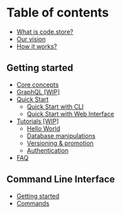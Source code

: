 # Table of contents

* [What is code.store?](README.md)
* [Our vision](our-vision.md)
* [How it works?](how-it-works.md)

## Getting started

* [Core concepts](getting-started/core-concepts.md)
* [GraphQL \[WIP\]](getting-started/graphql-schemas.md)
* [Quick Start](getting-started/quick-start/README.md)
  * [Quick Start with CLI](getting-started/quick-start/quick-start-with-cli.md)
  * [Quick Start with Web Interface](getting-started/quick-start/quick-start-with-web-interface.md)
* [Tutorials \[WIP\]](getting-started/tutorials/README.md)
  * [Hello World](getting-started/tutorials/hello-world.md)
  * [Database manipulations](getting-started/tutorials/database-manipulations.md)
  * [Versioning & promotion](getting-started/tutorials/versioning-and-promotion.md)
  * [Authentication](getting-started/tutorials/authentication.md)
* [FAQ](getting-started/faq.md)

## Command Line Interface <a id="cli"></a>

* [Getting started](cli/code-store-cli.md)
* [Commands](cli/commands.md)

